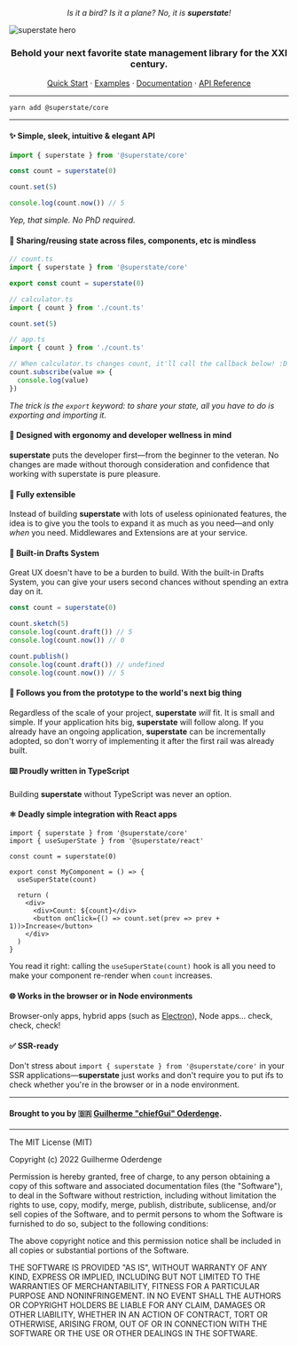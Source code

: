 <div align="center">

   _Is it a bird? Is it a plane? No, it is **superstate**!_
</div>

![superstate hero](https://i.imgur.com/EhecV7G.png)

<div align="center">
   
### Behold your next favorite state management library for the XXI century.
  
[Quick Start](https://superstate.dev/getting-started/first-state) · [Examples](https://superstate.dev/examples) · [Documentation](https://superstate.dev) · [API Reference](https://superstate.dev/api-reference/@superstate/core/superstate)
</div>

---

```shell
yarn add @superstate/core
```

---

#### ✨ **Simple, sleek, intuitive & elegant API**

```ts
import { superstate } from '@superstate/core'

const count = superstate(0)

count.set(5)

console.log(count.now()) // 5
```

_Yep, that simple. No PhD required._

#### 🤯 Sharing/reusing state across files, components, etc is mindless

```ts
// count.ts
import { superstate } from '@superstate/core'

export const count = superstate(0)

// calculator.ts
import { count } from './count.ts'

count.set(5)

// app.ts
import { count } from './count.ts'

// When calculator.ts changes count, it'll call the callback below! :D
count.subscribe(value => {
  console.log(value)
})
```

_The trick is the `export` keyword: to share your state, all you have to do is exporting and importing it._

#### 📐 Designed with ergonomy and developer wellness in mind

**superstate** puts the developer first&mdash;from the beginner to the veteran. No changes are made without thorough consideration and confidence that working with superstate is pure pleasure.

#### 🧩 Fully extensible

Instead of building **superstate** with lots of useless opinionated features, the idea is to give you the tools to expand it as much as you need&mdash;and only *when* you need. Middlewares and Extensions are at your service.

#### 📝 Built-in Drafts System

Great UX doesn't have to be a burden to build. With the built-in Drafts System, you can give your users second chances without spending an extra day on it.

```ts
const count = superstate(0)

count.sketch(5)
console.log(count.draft()) // 5
console.log(count.now()) // 0

count.publish()
console.log(count.draft()) // undefined
console.log(count.now()) // 5
```

#### 🤘 Follows you from the prototype to the world's next big thing

Regardless of the scale of your project, **superstate** *will* fit. It is small and simple. If your application hits big, **superstate** will follow along. If you already have an ongoing application, **superstate** can be incrementally adopted, so don't worry of implementing it after the first rail was already built.

#### ⌨️ Proudly written in TypeScript

Building **superstate** without TypeScript was never an option.

#### ⚛️ Deadly simple integration with React apps

```tsx
import { superstate } from '@superstate/core'
import { useSuperState } from '@superstate/react'

const count = superstate(0)

export const MyComponent = () => {
  useSuperState(count)

  return (
    <div>
      <div>Count: ${count}</div>
      <button onClick={() => count.set(prev => prev + 1))>Increase</button>
    </div>
  )
}
```

You read it right: calling the `useSuperState(count)` hook is all you need to make your component re-render when `count` increases.

#### 🌐 Works in the browser or in Node environments

Browser-only apps, hybrid apps (such as [Electron](https://www.electronjs.org/)), Node apps... check, check, check!

#### ✅ SSR-ready

Don't stress about `import { superstate } from '@superstate/core'` in your SSR applications&mdash;**superstate** just works and don't require you to put ifs to check whether you're in the browser or in a node environment.

---

#### Brought to you by 🇧🇷 [Guilherme "chiefGui" Oderdenge](https://github.com/chiefGui).

---

The MIT License (MIT)

Copyright (c) 2022 Guilherme Oderdenge

Permission is hereby granted, free of charge, to any person obtaining a copy of this software and associated documentation files (the "Software"), to deal in the Software without restriction, including without limitation the rights to use, copy, modify, merge, publish, distribute, sublicense, and/or sell copies of the Software, and to permit persons to whom the Software is furnished to do so, subject to the following conditions:

The above copyright notice and this permission notice shall be included in all copies or substantial portions of the Software.

THE SOFTWARE IS PROVIDED "AS IS", WITHOUT WARRANTY OF ANY KIND, EXPRESS OR IMPLIED, INCLUDING BUT NOT LIMITED TO THE WARRANTIES OF MERCHANTABILITY, FITNESS FOR A PARTICULAR PURPOSE AND NONINFRINGEMENT. IN NO EVENT SHALL THE AUTHORS OR COPYRIGHT HOLDERS BE LIABLE FOR ANY CLAIM, DAMAGES OR OTHER LIABILITY, WHETHER IN AN ACTION OF CONTRACT, TORT OR OTHERWISE, ARISING FROM, OUT OF OR IN CONNECTION WITH THE SOFTWARE OR THE USE OR OTHER DEALINGS IN THE SOFTWARE.
